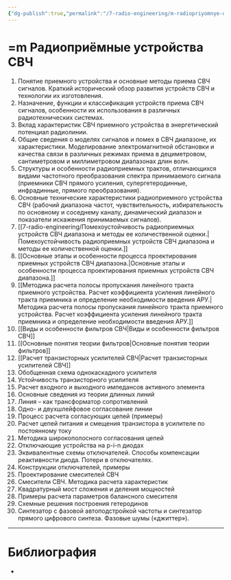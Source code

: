 ```yaml
---
{"dg-publish":true,"permalink":"/7-radio-engineering/m-radiopriyomnye-ustrojstva-sv-ch/","title":"=m Радиоприёмные устройства СВЧ"}
---
```



# =m Радиоприёмные устройства СВЧ

1. Понятие приемного устройства и основные методы приема СВЧ сигналов. Краткий исторический обзор развития устройств СВЧ и технологии их изготовления.
2. Назначение, функции и классификация устройств приема СВЧ сигналов, особенности их использования в различных радиотехнических системах.
3. Вклад характеристик СВЧ приемного устройства в энергетический потенциал радиолинии.
4. Общие сведения о моделях сигналов и помех в СВЧ диапазоне, их характеристики. Моделирование электромагнитной обстановки и качества связи в различных режимах приема в дециметровом, сантиметровом и миллиметровом диапазонах длин волн.
5. Структуры и особенности радиоприемных трактов, отличающихся видами частотного преобразования спектра принимаемого сигнала (приемники СВЧ прямого усиления, супергетеродинные, инфрадинные, прямого преобразования).
6. Основные технические характеристики радиоприемного устройства СВЧ (рабочий диапазона частот, чувствительность, избирательность по основному и соседнему каналу, динамический диапазон и показатели искажения принимаемых сигналов).
7. [[7-radio-engineering/Помехоустойчивость радиоприемных устройств СВЧ диапазона и методы ее количественной оценки.\|Помехоустойчивость радиоприемных устройств СВЧ диапазона и методы ее количественной оценки.]]
8. [[Основные этапы и особенности процесса проектирования приемных устройств СВЧ диапазона.\|Основные этапы и особенности процесса проектирования приемных устройств СВЧ диапазона.]]
9. [[Методика расчета полосы пропускания линейного тракта приемного устройства. Расчет коэффициента усиления линейного тракта приемника и определение необходимости введения АРУ.\|Методика расчета полосы пропускания линейного тракта приемного устройства. Расчет коэффициента усиления линейного тракта приемника и определение необходимости введения АРУ.]]
10. [[Виды и особенности фильтров СВЧ\|Виды и особенности фильтров СВЧ]]
11. [[Основные понятия теории фильтров\|Основные понятия теории фильтров]]
12. [[Расчет транзисторных усилителей СВЧ\|Расчет транзисторных усилителей СВЧ]]
13. Обобщенная схема однокаскадного усилителя
14. Устойчивость транзисторного усилителя
15. Расчет входного и выходного импедансов активного элемента
16. Основные сведения из теории длинных линий
17. Линия – как трансформатор сопротивлений
18. Одно- и двухшлейфовое согласование линии
19. Процесс расчета согласующих цепей (примеры)
20. Расчет цепей питания и смещения транзистора в усилителе по постоянному току
21. Методика широкополосного согласования цепей
22. Отключающие устройства на p-i-n диодах
23. Эквивалентные схемы отключателей. Способы компенсации реактивности диода. Потери в отключателях.
24. Конструкции отключателей, примеры
25. Проектирование смесителей СВЧ
26. Смесители СВЧ. Методика расчета характеристик
27. Квадратурный мост сложения и деления мощностей
28. Примеры расчета параметров балансного смесителя
29. Схемные решения построения гетеродинов
30. Синтезатор с фазовой автоподстройкой частоты и синтезатор прямого цифрового синтеза. Фазовые шумы («джиттер»).

---

# Библиография

-
